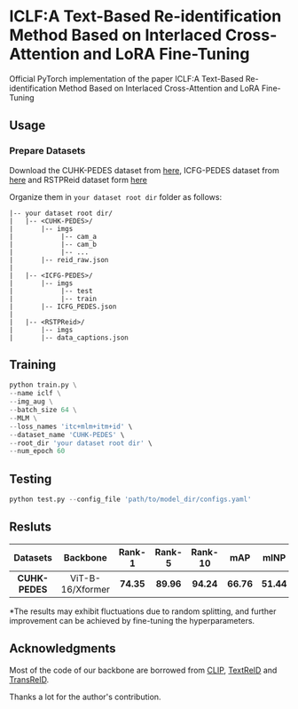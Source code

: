 # ICLF:A Text-Based Re-identification Method Based on Interlaced Cross-Attention and LoRA Fine-Tuning


Official PyTorch implementation of the paper ICLF:A Text-Based Re-identification Method Based on Interlaced Cross-Attention and LoRA Fine-Tuning


## Usage

### Prepare Datasets
Download the CUHK-PEDES dataset from [here](https://github.com/ShuangLI59/Person-Search-with-Natural-Language-Description), ICFG-PEDES dataset from [here](https://github.com/zifyloo/SSAN) and RSTPReid dataset form [here](https://github.com/NjtechCVLab/RSTPReid-Dataset)

Organize them in `your dataset root dir` folder as follows:
```
|-- your dataset root dir/
|   |-- <CUHK-PEDES>/
|       |-- imgs
|            |-- cam_a
|            |-- cam_b
|            |-- ...
|       |-- reid_raw.json
|
|   |-- <ICFG-PEDES>/
|       |-- imgs
|            |-- test
|            |-- train 
|       |-- ICFG_PEDES.json
|
|   |-- <RSTPReid>/
|       |-- imgs
|       |-- data_captions.json
```


## Training

```python
python train.py \
--name iclf \
--img_aug \
--batch_size 64 \
--MLM \
--loss_names 'itc+mlm+itm+id' \
--dataset_name 'CUHK-PEDES' \
--root_dir 'your dataset root dir' \
--num_epoch 60
```

## Testing

```python
python test.py --config_file 'path/to/model_dir/configs.yaml'
```

## Resluts
				
|     Datasets     |     Backbone     |  Rank-1   |  Rank-5   |  Rank-10  |    mAP    |   mINP    |
| :-------------: | :--------------: | :-------: | :-------: | :-------: | :-------: | :-------: |
| **CUHK-PEDES** | ViT-B-16/Xformer | **74.35** | **89.96** | **94.24** | **66.76** | **51.44** |

*The results may exhibit fluctuations due to random splitting, and further improvement can be achieved by fine-tuning the hyperparameters.

## Acknowledgments
Most of the code of our backbone are borrowed from [CLIP](https://github.com/openai/CLIP), [TextReID](https://github.com/BrandonHanx/TextReID) and [TransReID](https://github.com/damo-cv/TransReID). 

Thanks a lot for the author's contribution.


